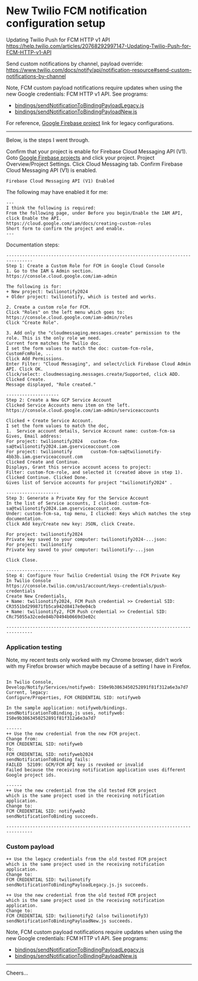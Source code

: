 # New Twilio FCM notification configuration setup

Updating Twilio Push for FCM HTTP v1 API
https://help.twilio.com/articles/20768292997147-Updating-Twilio-Push-for-FCM-HTTP-v1-API

Send custom notifications by channel, payload override:
https://www.twilio.com/docs/notify/api/notification-resource#send-custom-notifications-by-channel

Note, FCM custom payload notifications require updates when using the new Google credentials: FCM HTTP v1 API.
See programs:
+ [bindings/sendNotificationToBindingPayloadLegacy.js](bindings/sendNotificationToBindingPayloadLegacy.js)
+ [bindings/sendNotificationToBindingPayloadNew.js](bindings/sendNotificationToBindingPayloadNew.js)

For reference,
[Google Firebase project](https://console.firebase.google.com/) link for legacy configurations.


--------------------------------------------------------------------------------
Below, is the steps I went through.

Confirm that your project is enable for Firebase Cloud Messaging API (V1).
Goto [Google Firebase projects](https://console.firebase.google.com/) and click your project.
Project Overview/Project Settings.
Click Cloud Messaging tab. Confirm Firebase Cloud Messaging API (V1) is enabled.
````
Firebase Cloud Messaging API (V1) Enabled
````
The following may have enabled it for me:
````
---
I think the following is required:
From the following page, under Before you begin/Enable the IAM API, click Enable the API. 
https://cloud.google.com/iam/docs/creating-custom-roles
Short form to confirm the project and enable.
---
````
Documentation steps:
````
--------------------------------------------------------------------------------
Step 1: Create a Custom Role for FCM in Google Cloud Console
1. Go to the IAM & Admin section.
https://console.cloud.google.com/iam-admin

The following is for:
+ New project: twilionotify2024
+ Older project: twilionotify, which is tested and works.

2. Create a custom role for FCM.
Click "Roles" on the left menu which goes to:
https://console.cloud.google.com/iam-admin/roles
Click "Create Role".

3. Add only the "cloudmessaging.messages.create" permission to the role. This is the only role we need.
Current form matches the Twilio doc.
I set the form values to match the doc: custom-fcm-role, CustomFcmRole, ...
Click Add Permissions.
Enter Filter: "Cloud Messaging", and select/click Firebase Cloud Admin API. Click OK.
Click/select: cloudmessaging.messages.create/Supported, click ADD.
Clicked Create.
Message displayed, "Role created."

--------------------
Step 2: Create a New GCP Service Account
Clicked Service Accounts menu item on the left.
https://console.cloud.google.com/iam-admin/serviceaccounts

Clicked + Create Service Account.
I set the form values to match the doc,
1.  Service account details, Service Account name: custom-fcm-sa
Gives, Email address: 
For project: twilionotify2024   custom-fcm-sa@twilionotify2024.iam.gserviceaccount.com
For project: twilionotify       custom-fcm-sa@twilionotify-4bb3b.iam.gserviceaccount.com
Clicked Create and Continue.
Displays, Grant this service account access to project:
Filter: custom-fcm-role, and selected it (created above in step 1).
Clicked Continue. Clicked Done.
Gives list of Service accounts for project "twilionotify2024" .

--------------------
Step 3: Generate a Private Key for the Service Account
In the list of Service accounts, I clicked: custom-fcm-sa@twilionotify2024.iam.gserviceaccount.com.
Under: custom-fcm-sa, top menu, I clicked: Keys which matches the step documentation.
Click Add key/Create new key: JSON, click Create.

For project: twilionotify2024
Private key saved to your computer: twilionotify2024-...json:
For project: twilionotify
Private key saved to your computer: twilionotify-...json

Click Close.

--------------------
Step 4: Configure Your Twilio Credential Using the FCM Private Key
In Twilio Console
https://console.twilio.com/us1/account/keys-credentials/push-credentials
Create New Credentials,
+ Name: twilionotify2024, FCM Push credential >> Credential SID: CR3551bd299871fb5ca942d8417e0e04cb
+ Name: twilionotify2, FCM Push credential >> Credential SID: CRc75055a32cede84b70494b0669d3e02c

--------------------------------------------------------------------------------
````
### Application testing

Note, my recent tests only worked with my Chrome browser, 
didn't work with my Firefox browser which maybe because of a setting I have in Firefox.
````

In Twilio Console,
Develop/Notify/Services/notifyweb: IS0e9b3863450252891f81f312a6e3a7d7
Current, legacy:
Configure/Properties, FCM CREDENTIAL SID: notifyweb

In the sample application: notifyweb/bindings.
sendNotificationToBinding.js uses, notifyweb: IS0e9b3863450252891f81f312a6e3a7d7

------
++ Use the new credential from the new FCM project.
Change from:
FCM CREDENTIAL SID: notifyweb
To:
FCM CREDENTIAL SID: notifyweb2024
sendNotificationToBinding fails:
FAILED	52109: GCM/FCM API key is revoked or invalid
Failed because the receiving notification application uses different Google project ids.

------
++ Use the new credential from the old tested FCM project
which is the same project used in the receiving notification application.
Change to:
FCM CREDENTIAL SID: notifyweb2
sendNotificationToBinding succeeds.

--------------------------------------------------------------------------------
````
### Custom payload

````
++ Use the legacy credentials from the old tested FCM project
which is the same project used in the receiving notification application.
Change to:
FCM CREDENTIAL SID: twilionotify
sendNotificationToBindingPayloadLegacy.js.js succeeds.

++ Use the new credential from the old tested FCM project
which is the same project used in the receiving notification application.
Change to:
FCM CREDENTIAL SID: twilionotify2 (also twilionotify3)
sendNotificationToBindingPayloadNew.js succeeds.
````
Note, FCM custom payload notifications require updates when using the new Google credentials: FCM HTTP v1 API.
See programs:
+ [bindings/sendNotificationToBindingPayloadLegacy.js](bindings/sendNotificationToBindingPayloadLegacy.js)
+ [bindings/sendNotificationToBindingPayloadNew.js](bindings/sendNotificationToBindingPayloadNew.js)

--------------------------------------------------------------------------------

Cheers...
